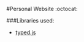 #Personal Website :octocat:

###Libraries used:
- [typed.js](https://github.com/mattboldt/typed.js)
